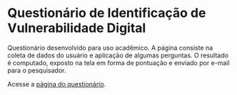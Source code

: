 # Questionário de Identificação de Vulnerabilidade Digital
Questionário desenvolvido para uso acadêmico. A página consiste na coleta de dados do usuário e aplicação de algumas perguntas. O resultado é computado, exposto na tela em forma de pontuação e enviado por e-mail para o pesquisador.

Acesse a [página do questionário](https://pedrofrn.github.io/qivd-nuca-ufs/).
